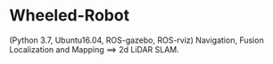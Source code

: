 # Wheeled-Robot
(Python 3.7, Ubuntu16.04, ROS-gazebo, ROS-rviz)   Navigation, Fusion Localization and Mapping ==> 2d LiDAR SLAM.
